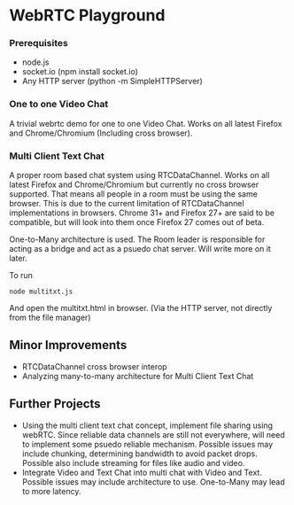 # WebRTC Playground
### Prerequisites
-   node.js
-   socket.io   (npm install socket.io)
-   Any HTTP server     (python -m SimpleHTTPServer)

### One to one Video Chat
A trivial webrtc demo for one to one Video Chat. Works on all latest Firefox and Chrome/Chromium (Including cross browser).

### Multi Client Text Chat
A proper room based chat system using RTCDataChannel. Works on all latest Firefox and Chrome/Chromium but currently no cross browser supported. That means all people in a room must be using the same browser. This is due to the current limitation of RTCDataChannel implementations in browsers. Chrome 31+ and Firefox 27+ are said to be compatible, but will look into them once Firefox 27 comes out of beta.

One-to-Many architecture is used. The Room leader is responsible for acting as a bridge and act as a psuedo chat server. Will write more on it later.

To run
```
node multitxt.js
```
And open the multitxt.html in browser. (Via the HTTP server, not directly from the file manager)

## Minor Improvements
-   RTCDataChannel cross browser interop
-   Analyzing many-to-many architecture for Multi Client Text Chat

## Further Projects
-   Using the multi client text chat concept, implement file sharing using webRTC. Since reliable data channels are still not everywhere, will need to implement some psuedo reliable mechanism. Possible issues may include chunking, determining bandwidth to avoid packet drops. Possible also include streaming for files like audio and video.
-   Integrate Video and Text Chat into multi chat with Video and Text. Possible issues may include architecture to use. One-to-Many may lead to more latency.
